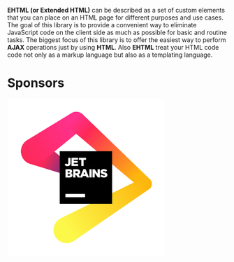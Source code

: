 **EHTML (or Extended HTML)** can be described as a set of custom elements that you can place on an HTML page for different purposes and use cases. The goal of this library is to provide a convenient way to eliminate JavaScript code on the client side as much as possible for basic and routine tasks. The biggest focus of this library is to offer the easiest way to perform **AJAX** operations just by using **HTML**. Also **EHTML** treat your HTML code code not only as a markup language but also as a templating language.

<template is="youtube" id="dzrW3D_yIrc" class="youtube-iframe"></template><template is="youtube" id="iaP3Y4SW0MY" class="youtube-iframe"></template>

# Sponsors

<img class="sponsor-icon" src="/image/JetBrains_beam_logo.png" alt="JetBrains logo.">

